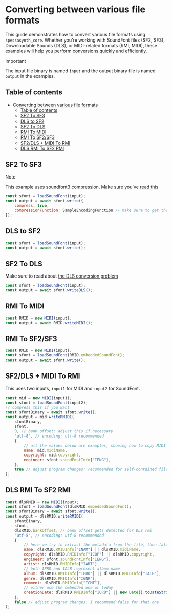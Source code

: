 # Converting between various file formats
This guide demonstrates how to convert various file formats using `spessasynth_core`. 
Whether you're working with SoundFont files (SF2, SF3), 
Downloadable Sounds (DLS), or MIDI-related formats (RMI, MIDI), these examples will help you perform conversions quickly and efficiently.

> [!IMPORTANT]
> The input file binary is named `input` 
> and the output binary file is named `output`
> in the examples.


## Table of contents
<!-- TOC -->
* [Converting between various file formats](#converting-between-various-file-formats)
  * [Table of contents](#table-of-contents)
  * [SF2 To SF3](#sf2-to-sf3)
  * [DLS to SF2](#dls-to-sf2)
  * [SF2 To DLS](#sf2-to-dls)
  * [RMI To MIDI](#rmi-to-midi)
  * [RMI To SF2/SF3](#rmi-to-sf2sf3)
  * [SF2/DLS + MIDI To RMI](#sf2dls--midi-to-rmi)
  * [DLS RMI To SF2 RMI](#dls-rmi-to-sf2-rmi)
<!-- TOC -->

## SF2 To SF3

> [!NOTE]
> This example uses soundfont3 compression.
> Make sure you've [read this](Sound-Bank-Parser#compressionfunction)

```js
const sfont = loadSoundFont(input);
const output = await sfont.write({
    compress: true,
    compressionFunction: SampleEncodingFunction // make sure to get the function for compression
});
```

## DLS to SF2
```js
const sfont = loadSoundFont(input);
const output = await sfont.write();
```

## SF2 To DLS
Make sure to read about [the DLS conversion problem](DLS-Conversion-Problem)
```js
const sfont = loadSoundFont(input);
const output = await sfont.writeDLS();
```

## RMI To MIDI
```js
const RMID = new MIDI(input);
const output = await RMID.writeMIDI();
```

## RMI To SF2/SF3
```js
const RMID = new MIDI(input);
const sfont = loadSoundFont(RMID.embeddedSoundFont);
const output = await sfont.write();
```

## SF2/DLS + MIDI To RMI
This uses two inputs, `input1` for MIDI and `input2` for SoundFont.
```js
const mid = new MIDI(input1);
const sfont = loadSoundFont(input2);
// compress this if you want
const sfontBinary = await sfont.write();
const output = mid.writeRMIDI(
    sfontBinary,
    sfont,
    0, // bank offset: adjust this if necessary
    "utf-8", // encoding: utf-8 recommended
    {
        // all the values below are examples, showing how to copy MIDI data to the RMI file
        name: mid.midiName,
        copyright: mid.copyright,
        engineer: sfont.soundFontInfo["IENG"],
    },
    true // adjust program changes: recommended for self-contained files
);
````

## DLS RMI To SF2 RMI
```js
const dlsRMID = new MIDI(input);
const sfont = loadSoundFont(dlsRMID.embeddedSoundFont);
const sfontBinary = await sfont.write();
const output = dlsRMID.writeRMIDI(
    sfontBinary,
    sfont,
    dlsRMID.bankOffset, // bank offset gets detected for DLS rmi
    "utf-8", // encoding: utf-8 recommended
    {
        // here we try to extract the metadata from the file, then fall back to embedded MIDI
        name: dlsRMID.RMIDInfo["INAM"] || dlsRMID.midiName,
        copyright: dlsRMID.RMIDInfo["ICOP"] || dlsRMID.copyright,
        engineer: sfont.soundFontInfo["IENG"],
        artist: dlsRMID.RMIDInfo["IART"],
        // both IPRD and IALB represent album name
        album: dlsRMID.RMIDInfo["IPRD"] || dlsRMID.RMIDInfo["IALB"],
        genre: dlsRMID.RMIDInfo["IGNR"],
        comment: dlsRMID.RMIDInfo["ICMT"],
        // either use the embedded one or today                     
        creationDate: dlsRMID.RMIDInfo["ICRD"] || new Date().toDateString()
    },
    false // adjust program changes: I recommend false for that one
);
```